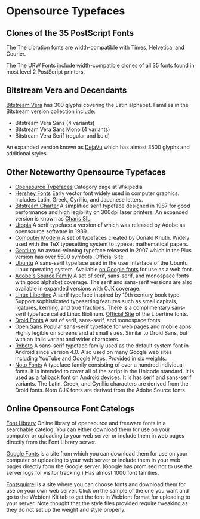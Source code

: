# Opensource Typefaces

## Clones of the 35 PostScript Fonts

The <a href="../standard/#liberation-fonts-and-derivatives">The Libration
fonts</a> are width-compatible with Times, Helvetica, and Courier.

The <a href="../standard/#the-urw-fonts-and-gnu-freefont">The URW Fonts</a>
include width-compatible clones of all 35 fonts found in most level 2 PostScript
printers.

## Bitstream Vera and Decendants

[Bitstream Vera](https://www.gnome.org/fonts/)
has 300 glyphs covering the Latin alphabet. Families in the Bitstream
version collection include:

* Bitstream Vera Sans (4 variants)
* Bitstream Vera Sans Mono (4 variants)
* Bitstream Vera Serif (regular and bold)

An expanded version known as [DejaVu](https://dejavu-fonts.github.io/)
which has almost 3500 glyphs and additional styles.

## Other Noteworthy Opensource Typefaces

* [Opensource Typefaces](https://en.wikipedia.org/wiki/Category:Open-source_typefaces)
  Category page at Wikipedia
* [Hershey Fonts](https://en.wikipedia.org/wiki/Hershey_fonts)
  Early vector font widely used in computer graphics. Includes Latin,
  Greek, Cyrillic, and Japanese letters.
* [Bitstream Charter](https://en.wikipedia.org/wiki/Bitstream_Charter)
  A simplified serif typeface designed in 1987 for good performance
  and high legibility on 300dpi laser printers. An expanded version
  is known as [Charis SIL](https://en.wikipedia.org/wiki/Charis_SIL).
* [Utopia](https://en.wikipedia.org/wiki/Utopia_(typeface))
  A serif typeface a version of which was released by Adobe as opensource
  software in 1989.
* [Computer Modern](https://en.wikipedia.org/wiki/Computer_Modern)
  A set of typefaces created by Donald Knuth. Widely used with the TeX
  typesetting system to typeset mathematical papers.
* [Gentium](https://en.wikipedia.org/wiki/Gentium)
  An award-winning typeface released in 2007 which in the Plus version
  has over 5500 symbols. [Official Site](https://software.sil.org/gentium/)
* [Ubuntu](https://en.wikipedia.org/wiki/Ubuntu_(typeface))
  A sans-serif typeface used in the user interface of the Ubuntu Linux
  operating system. Available [on Google fonts](https://fonts.google.com/?query=ubuntu)
  for use as a web font.
* [Adobe's Source Family](https://en.wikipedia.org/wiki/Source_Sans_Pro)
  A set of serif, sans-serif, and monospace fonts with good alphabet coverage.
  The serif and sans-serif versions are also available in expanded versions
  with CJK coverage.
* [Linux Libertine](https://en.wikipedia.org/wiki/Linux_Libertine)
  A serif typeface inspired by 19th century book type. Support
  sophisticated typesetting features such as small capitals, ligatures,
  kerning, and true fractions. There is a complimentary sans-serif
  typeface called Linux Biolinum.
  [Official Site](http://libertine-fonts.org/) of the Libertine fonts.
* [Droid Fonts](https://en.wikipedia.org/wiki/Droid_fonts)
  A set of serif, sans-serif, and monospace fonts 
* [Open Sans](https://en.wikipedia.org/wiki/Open_Sans)
  Popular sans-serif typeface for web pages and mobile apps. Highly legible on screens
  and at small sizes. Similar to Droid Sans, but with an italic variant
  and wider characters.
* [Roboto](https://en.wikipedia.org/wiki/Roboto)
  A sans-serif typeface family used as the default system font in Android since
  version 4.0. Also used on many Google web sites including YouTube and Google Maps.
  Provided in six weights.
* [Noto Fonts](https://en.wikipedia.org/wiki/Noto_fonts)
  A typeface family consisting of over a hundred individual fonts. It is intended
  to cover all of the script in the Unicode standard. It is used as a fallback
  font on Android devices. It is has serif and sans-serif variants. The Latin,
  Greek, and Cyrillic characters are derived from the Droid fonts. Noto CJK
  fonts are derived from the Adobe Source fonts.

## Online Opensource Font Catelogs

[Font Library](https://fontlibrary.org/)
Online library of opensource and freeware fonts in a searchable catelog.
You can either download them for use on your computer or uploading
to your web server or include them in web pages directly
from the Font Library server.

[Google Fonts](https://fonts.google.com/) is a site from which you can
download them for use on your computer or uploading to your web server or
include them in your web pages directly form the Google server. (Google
has promised not to use the server logs for visitor tracking.)
Has almost 1000 font families.

[Fontsquirrel](https://www.fontsquirrel.com/) is a site where 
you can choose fonts and download them for use on your own web server.
Click on the sample of the one you want and go to the Webfont Kit tab
to get the font in Webfont format for uploading to your server. Note
thought that the style files provided require tweaking as they do not
set up the weight and style properly.


